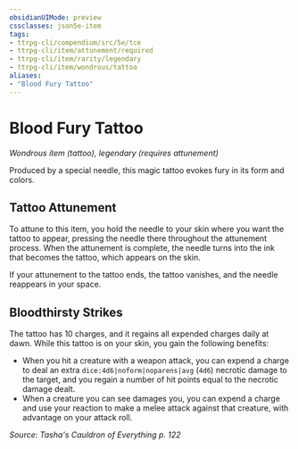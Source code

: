 ```yaml
---
obsidianUIMode: preview
cssclasses: json5e-item
tags:
- ttrpg-cli/compendium/src/5e/tce
- ttrpg-cli/item/attunement/required
- ttrpg-cli/item/rarity/legendary
- ttrpg-cli/item/wondrous/tattoo
aliases: 
- "Blood Fury Tattoo"
---
```

# Blood Fury Tattoo
*Wondrous item (tattoo), legendary (requires attunement)*  



Produced by a special needle, this magic tattoo evokes fury in its form and colors.

## Tattoo Attunement

To attune to this item, you hold the needle to your skin where you want the tattoo to appear, pressing the needle there throughout the attunement process. When the attunement is complete, the needle turns into the ink that becomes the tattoo, which appears on the skin.

If your attunement to the tattoo ends, the tattoo vanishes, and the needle reappears in your space.

## Bloodthirsty Strikes

The tattoo has 10 charges, and it regains all expended charges daily at dawn. While this tattoo is on your skin, you gain the following benefits:

- When you hit a creature with a weapon attack, you can expend a charge to deal an extra `dice:4d6|noform|noparens|avg` (`4d6`) necrotic damage to the target, and you regain a number of hit points equal to the necrotic damage dealt.  
- When a creature you can see damages you, you can expend a charge and use your reaction to make a melee attack against that creature, with advantage on your attack roll.  

*Source: Tasha's Cauldron of Everything p. 122*